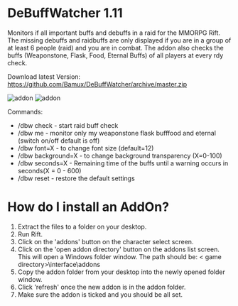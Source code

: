 # DeBuffWatcher 1.11
Monitors if all important buffs and debuffs in a raid for the MMORPG Rift. The missing debuffs and raidbuffs are only displayed if you are in a group of at least 6 people (raid) and you are in combat. The addon also checks the buffs (Weaponstone, Flask, Food, Eternal Buffs) of all players at every rdy check.

Download latest Version: https://github.com/Bamux/DeBuffWatcher/archive/master.zip

![addon](https://cdn.discordapp.com/attachments/374932500910309379/493521815566549007/unknown.png) ![addon](https://cdn.discordapp.com/attachments/374932500910309379/494266509120503808/unknown.png)

Commands:
- /dbw check - start raid buff check
- /dbw me - monitor only my weaponstone flask bufffood and eternal (switch on/off default is off)
- /dbw font=X - to change font size (default=12)
- /dbw background=X - to change background transparency (X=0-100)
- /dbw seconds=X - Remaining time of the buffs until a warning occurs in seconds(X = 0 - 600)
- /dbw reset - restore the default settings



# How do I install an AddOn?
1. Extract the files to a folder on your desktop.
2. Run Rift.
3. Click on the 'addons' button on the character select screen.
4. Click on the 'open addon directory' button on the addons list screen. This will open a Windows folder window.
The path should be:
< game directory>\interface\addons
5. Copy the addon folder from your desktop into the newly opened folder window.
6. Click 'refresh' once the new addon is in the addon folder.
7. Make sure the addon is ticked and you should be all set.
